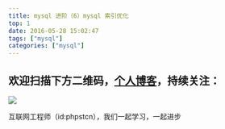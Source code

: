 ```yaml
---
title: mysql 进阶（6）mysql 索引优化
top: 1
date: 2016-05-28 15:02:47
tags: ["mysql"]
categories: ["mysql"]
---
```


## 欢迎扫描下方二维码，[个人博客](https://www.phpst.cn)，持续关注：

![](https://ww1.sinaimg.cn/large/a616b9a4gy1g4xzv954a4j20760763yo.jpg)

互联网工程师（id:phpstcn），我们一起学习，一起进步
